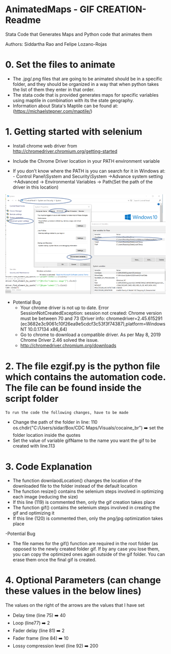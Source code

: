 # AnimatedMaps - GIF CREATION- Readme
Stata Code that Generates Maps and Python code that animates them

Authors: Siddartha Rao and Felipe Lozano-Rojas

# 0.  Set the files to animate
-  The .jpg/.png files that are going to be animated should be in a specific folder, and they should be organized in a way that when python takes the list of them they enter in that order.
-  The stata code that is provided generates maps for specific variables using maptile in combination with its the state geography.
-  Information about Stata's Maptile can be found at: (https://michaelstepner.com/maptile/) 

# 1.	Getting started with selenium
-  Install chrome web driver from http://chromedriver.chromium.org/getting-started
-	Include the Chrome Driver location in your PATH environment variable

   - If you don’t know where the PATH is you can search for it in Windows at:
    - Control Panel\System and Security\System ->Advance system setting ->Advanced -> Environmental Variables -> Path(Set the path of the driver in this location) 

       
![alt text](Images/Path.png)


- Potential Bug
   -	Your chrome driver is not up to date. Error
SessionNotCreatedException: session not created: Chrome version must be between 70 and 73
(Driver info: chromedriver=2.45.615291 (ec3682e3c9061c10f26ea9e5cdcf3c53f3f74387),platform=Windows NT 10.0.17134 x86_64)
   - Go to chrome to download a compatible driver. As per May 8, 2019 Chrome Driver 2.46 solved the issue. 
   - http://chromedriver.chromium.org/downloads


# 2.	The file ezgif.py is the python file which contains the automation code. The file can be found inside the script folder
  	To run the code the following changes, have to be made
   -	Change the path of the folder in line: 110
      os.chdir("C:/Users/sidar/Box/CDC Maps/Visuals/cocaine_br")  :arrow_right: set the folder location inside the quotes 
   -	Set the value of variable gifName to the name you want the gif to be created with line.113

# 3.	Code Explanation
   -	The function downlaodLocation() changes the location of the downloaded file to the folder instead of the default location
   -  The function resize() contains the selenium steps involved in optimizing each image (reducing the size)
   -	If this line (119) is commented then, only the gif creation takes place
   -	The function gif() contains the selenium steps involved in creating the gif and  optimizing it
   -  If this line (120) is commented then, only the png/jpg optimization takes place

-Potential Bug
   -  The file names for the gif() function are required in the root folder (as opposed to the newly created folder gif. If by any case you lose them, you can copy the optimized ones again outside of the gif folder. You can erase them once the final gif is created.

# 4.	Optional Parameters (can change these values in the below lines)
The values on the right of the arrows are the values that I have set
-	Delay time (line 75) :arrow_right: 40
-	Loop (line77) :arrow_right: 2
-	Fader delay (line 81) :arrow_right: 2 
-	Fader frame (line 84) :arrow_right: 10
-	Lossy compression level (line 92) :arrow_right: 200
